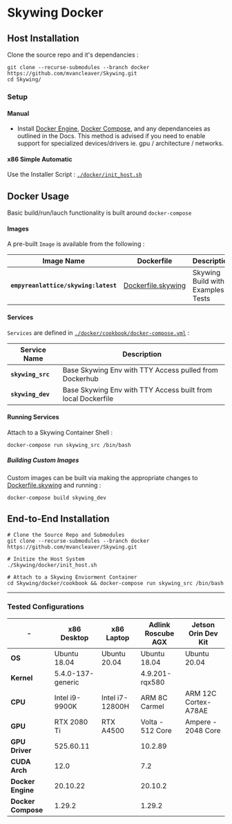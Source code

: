# Skywing Docker 

## Host Installation 

Clone the source repo and it's dependancies : 
    
    git clone --recurse-submodules --branch docker https://github.com/mvancleaver/Skywing.git
    cd Skywing/
    

### Setup
#### Manual 
- Install [Docker Engine], [Docker Compose], and any dependanceies as outlined in the Docs. This method is advised if you need to enable support for specialized devices/drivers ie. gpu / architecture / networks.

#### x86 Simple Automatic  
Use the Installer Script : [`./docker/init_host.sh`](https://github.com/mvancleaver/Skywing/blob/docker/docker/init_host.sh)


## Docker Usage
Basic build/run/lauch functionality is built around `docker-compose`

#### Images
A pre-built `Image` is available from the following :

| Image Name                                | Dockerfile                  | Description                                 |
|---                                        |---                          |---                                          |
| **`empyreanlattice/skywing:latest`**      | [Dockerfile.skywing]        | Skywing Build with Examples / Tests    |

#### Services
`Services` are defined in [`./docker/cookbook/docker-compose.yml`](https://github.com/mvancleaver/Skywing/blob/docker/docker/cookbook/docker-compose.yml) :

| Service Name                        | Description                                                     |
|---                                  |---                                                              |
| **`skywing_src`**                   | Base Skywing Env with TTY Access pulled from Dockerhub          |
| **`skywing_dev`**                   | Base Skywing Env with TTY Access built from local Dockerfile    |

#### Running Services
Attach to a Skywing Container Shell : 

    docker-compose run skywing_src /bin/bash

##### Building Custom Images
Custom images can be built via making the appropriate changes to [Dockerfile.skywing] and running : 

    docker-compose build skywing_dev 


## End-to-End Installation 

    # Clone the Source Repo and Submodules 
    git clone --recurse-submodules --branch docker https://github.com/mvancleaver/Skywing.git

    # Initize the Host System 
    ./Skywing/docker/init_host.sh

    # Attach to a Skywing Enviorment Container  
    cd Skywing/docker/cookbook && docker-compose run skywing_src /bin/bash


____________________________


### Tested Configurations

| -                  | x86 Desktop        | x86 Laptop          | Adlink Roscube AGX  | Jetson Orin Dev Kit   |
|---                 |---                 |---                  |---                  |---                    |
| **OS**             | Ubuntu 18.04       | Ubuntu 20.04        | Ubuntu 18.04        | Ubuntu 20.04          |
| **Kernel**         | 5.4.0-137-generic  |                     | 4.9.201-rqx580      |                       |
| **CPU**            | Intel i9-9900K     | Intel i7-12800H     | ARM 8C Carmel       | ARM 12C Cortex-A78AE  |
| **GPU**            | RTX 2080 Ti        | RTX A4500           | Volta - 512 Core    | Ampere - 2048 Core    |
| **GPU Driver**     | 525.60.11          |                     | 10.2.89             |                       |
| **CUDA Arch**      | 12.0               |                     | 7.2                 |                       |
| **Docker Engine**  | 20.10.22           |                     | 20.10.2             |                       |
| **Docker Compose** | 1.29.2             |                     | 1.29.2              |                       |



[Dockerfile.skywing]:https://github.com/mvancleaver/Skywing/blob/docker/docker/Dockerfile.skywing
[Docker Engine]:https://docs.docker.com/engine/install/ubuntu/
[Docker Compose]:https://docs.docker.com/compose/install/linux/#install-the-plugin-manually